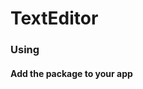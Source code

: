 
<h1> TextEditor </h1>

<h3>  Using </h3>
<h4> Add the package to your app <h4>
<p align="center> To redraw the image in proportion to the orientation of the screen, you need to change the value of the transmitted property: deviceOrientation. </p>
          
<pre>
import SwiftUI
import TextEditor

struct ContentView: View {
    @State var string: NSAttributedString = NSAttributedString(string: "")
    @State var orientation: DeviceOrientation = .portrait
    var body: some View {
        ScrollView(.vertical,showsIndicators: false) {
            
                VStack {
                    TextEditor(deviceOrientation: orientation, attributedText: NSMutableAttributedString(attributedString: string), deviceFrame: CGRect(x: 0, y: 0, width: geo.size.width, height: geo.size.height)) { newString in
                        self.string = newString
                    }
                }
            }
    }
}
 </pre>
